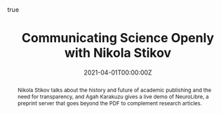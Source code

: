 ---
abstract: Nikola Stikov talks about the history and future of academic publishing and the need for transparency, and Agah Karakuzu gives a live demo of NeuroLibre, a preprint server that goes beyond the PDF to complement research articles.
all_day: false
authors: []
date: "2021-04-01T00:00:00Z"
date_end: ""
event: QBIN SciComm Seminars 2021
event_url: https://www.rbiq-qbin.qc.ca/article404-SciComm-Seminar-Series-2021
featured: false
image:
  caption: ""
  focal_point: Right
links:
location: Virtual
math: true
projects: []
publishDate: "2021-04-01T00:00:00Z"
slides: ""
summary: ""
tags: []
title: "Communicating Science Openly with Nikola Stikov"
url_code: "https://github.com/neurolibre"
url_pdf: ""
url_slides: "https://zenodo.org/record/4017810#.X44vJ5NKhUI"
url_video: "https://www.youtube.com/watch?v=LCRg8oSq27c"
invited: true
---